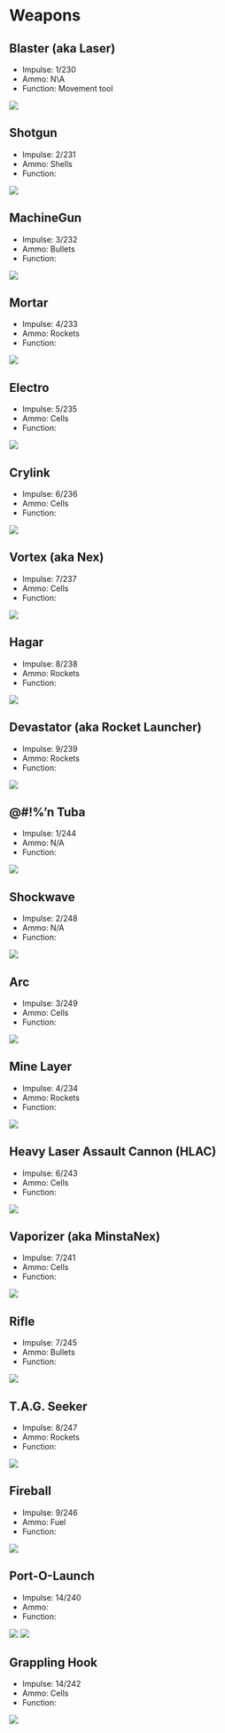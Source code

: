 Weapons
=======

Blaster (aka Laser)
-----

-   Impulse: 1/230
-   Ammo: N\\A
-   Function: Movement tool

![](http://pics.nexuizninjaz.com/images/a6uwt7jta7i7896ig8xq.png)

Shotgun
-------

-   Impulse: 2/231
-   Ammo: Shells
-   Function:

![](http://pics.nexuizninjaz.com/images/1brgz4kjmoynksdg4vup.png)

MachineGun
-----------

-   Impulse: 3/232
-   Ammo: Bullets
-   Function:

![](http://pics.nexuizninjaz.com/images/m0cpbtvdipgky4wb9x5h.png)

Mortar
------

-   Impulse: 4/233
-   Ammo: Rockets
-   Function:

![](http://pics.nexuizninjaz.com/images/26qyg1cgr1z7e2kluukd.png)

Electro
-------

-   Impulse: 5/235
-   Ammo: Cells
-   Function:

![](http://pics.nexuizninjaz.com/images/eltfaukszxd71m3pi2kc.png)

Crylink
-------

-   Impulse: 6/236
-   Ammo: Cells
-   Function:

![](http://pics.nexuizninjaz.com/images/jz4xy9ek4viyoel2uacu.png)

Vortex (aka Nex)
---

-   Impulse: 7/237
-   Ammo: Cells
-   Function:

![](http://pics.nexuizninjaz.com/images/7j9dkuwegz0h0ho5b0bk.png)

Hagar
-----

-   Impulse: 8/238
-   Ammo: Rockets
-   Function:

![](http://pics.nexuizninjaz.com/images/2jbzvngj4y634113gj8.png)

Devastator (aka Rocket Launcher)
---------------

-   Impulse: 9/239
-   Ammo: Rockets
-   Function:

![](http://pics.nexuizninjaz.com/images/9vljuqupv7szalqwi798.png)

@\#!%’n Tuba
------------

-   Impulse: 1/244
-   Ammo: N/A
-   Function:

![](http://pics.nexuizninjaz.com/images/673qowxz0erl7robvlia.png)

Shockwave
----------

-   Impulse: 2/248
-   Ammo: N/A
-   Function:

![](-)

Arc
----------

-   Impulse: 3/249
-   Ammo: Cells
-   Function:

![](http://pics.nexuizninjaz.com/images/tawgwqvlaiaxmqzhsdx7.png)

Mine Layer
----------

-   Impulse: 4/234
-   Ammo: Rockets
-   Function:

![](http://pics.nexuizninjaz.com/images/igies4a96frnq13ms0io.png)

Heavy Laser Assault Cannon (HLAC)
---------------------------------

-   Impulse: 6/243
-   Ammo: Cells
-   Function:

![](http://pics.nexuizninjaz.com/images/dr80v378hbrcelukzqr.png)

Vaporizer (aka MinstaNex)
---------

-   Impulse: 7/241
-   Ammo: Cells
-   Function:

![](http://pics.nexuizninjaz.com/images/n150a0887mhmh2tjl512.png)

Rifle
------------

-   Impulse: 7/245
-   Ammo: Bullets
-   Function:

![](http://pics.nexuizninjaz.com/images/o2q11dsebh43sx4f1t9m.png)

T.A.G. Seeker
-------------

-   Impulse: 8/247
-   Ammo: Rockets
-   Function:

![](http://pics.nexuizninjaz.com/images/za53df8ti47k1qno9oz.png)

Fireball
--------

-   Impulse: 9/246
-   Ammo: Fuel
-   Function:

![](http://pics.nexuizninjaz.com/images/mps4i1ih6ryvjuz6zyl3.png)

Port-O-Launch
-------------

-   Impulse: 14/240
-   Ammo:
-   Function:

![](http://pics.nexuizninjaz.com/images/ut32h62fxw63gw1pqcn.jpg) ![](http://pics.nexuizninjaz.com/images/6920poan8rfljg4k8t0w.jpg)

Grappling Hook
--------------

-   Impulse: 14/242
-   Ammo: Cells
-   Function:

![](http://pics.nexuizninjaz.com/images/2mtx3inqu9cokwptc6d.png)

